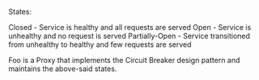 States:

Closed - Service is healthy and all requests are served
Open - Service is unhealthy and no request is served
Partially-Open - Service transitioned from unhealthy to healthy and few requests are served

Foo is a Proxy that implements the Circuit Breaker design pattern and maintains the above-said states.

